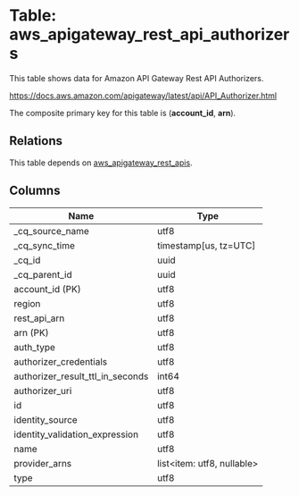 # Table: aws_apigateway_rest_api_authorizers

This table shows data for Amazon API Gateway Rest API Authorizers.

https://docs.aws.amazon.com/apigateway/latest/api/API_Authorizer.html

The composite primary key for this table is (**account_id**, **arn**).

## Relations

This table depends on [aws_apigateway_rest_apis](aws_apigateway_rest_apis).

## Columns

| Name          | Type          |
| ------------- | ------------- |
|_cq_source_name|utf8|
|_cq_sync_time|timestamp[us, tz=UTC]|
|_cq_id|uuid|
|_cq_parent_id|uuid|
|account_id (PK)|utf8|
|region|utf8|
|rest_api_arn|utf8|
|arn (PK)|utf8|
|auth_type|utf8|
|authorizer_credentials|utf8|
|authorizer_result_ttl_in_seconds|int64|
|authorizer_uri|utf8|
|id|utf8|
|identity_source|utf8|
|identity_validation_expression|utf8|
|name|utf8|
|provider_arns|list<item: utf8, nullable>|
|type|utf8|